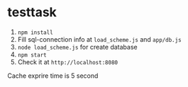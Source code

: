 # testtask

1. `npm install`
2. Fill sql-connection info at `load_scheme.js` and `app/db.js`
3. `node load_scheme.js` for create database
4. `npm start`
5. Check it at `http://localhost:8080`

Cache exprire time is 5 second